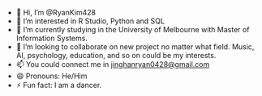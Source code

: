 - 👋 Hi, I’m @RyanKim428
- 👀 I’m interested in R Studio, Python and SQL
- 🌱 I’m currently studying in the University of Melbourne with Master of Information Systems.
- 💞️ I’m looking to collaborate on new project no matter what field. Music, AI, psychology, education, and so on could be my interests.
- 📫 You could connect me in jinghanryan0428@gmail.com
- 😄 Pronouns: He/Him
- ⚡ Fun fact: I am a dancer.

<!---
RyanKim428/RyanKim428 is a ✨ special ✨ repository because its `README.md` (this file) appears on your GitHub profile.
You can click the Preview link to take a look at your changes.
--->
